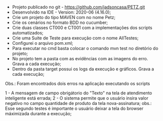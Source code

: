 - Projeto publicado no git - https://github.com/jadsoncasa/PETZ.git
- Desenvolvido na IDE - Version: 2020-06 (4.16.0);
- Crie um projeto do tipo MAVEN com no nome Petz;
- Crie os cenários no formato BDD no cucumber;
- Crie duas classes CT000 e CT001 com a implementações dos scripts automatizados;
- Crie uma Suite de Teste para execução com o nome AllTestes;
- Configurei o arquivo pom.xml;
- Para executar no cmd basta colocar o comando mvn test no diretório do projeto;
- No projeto tem a pasta com as evidências com as imagens do erro. Grava a cada execução;
- Dentro da pasta target possui os logs da execução e gráficos. Grava a cada execução;

Obs.: Foram encontrados dois erros na aplicação executando os scripts

1 - A mensagem de campo obrigátorio do "Texto" na tela de atendimento inteligente está errada;
2 - O sistema permite que o usuário insira valor negativo no campo quantidade de produto da tela nova-assinatura;
    obs.: Esse segundo testes é importante o usuário deixar a tela do browser máximizada durante a execução;	
